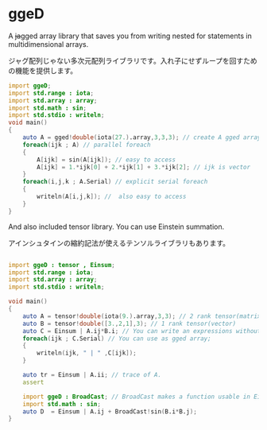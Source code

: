 # ggeD

A ~~ja~~gged array library that saves you from writing nested for statements in multidimensional arrays.

ジャグ配列じゃない多次元配列ライブラリです。入れ子にせずループを回すための機能を提供します。

``` D
import ggeD;
import std.range : iota;
import std.array : array;
import std.math : sin;
import std.stdio : writeln;
void main()
{
    auto A = gged!double(iota(27.).array,3,3,3); // create A gged array
    foreach(ijk ; A) // parallel foreach
    {
        A[ijk] = sin(A[ijk]); // easy to access
        A[ijk] = 1.*ijk[0] + 2.*ijk[1] + 3.*ijk[2]; // ijk is vector
    }
    foreach(i,j,k ; A.Serial) // explicit serial foreach
    {
        writeln(A[i,j,k]); //  also easy to access  
    }
}
```

And also included tensor library.
You can use Einstein summation.

アインシュタインの縮約記法が使えるテンソルライブラリもあります。

``` D

import ggeD : tensor , Einsum;
import std.range : iota;
import std.array : array;
import std.stdio : writeln;

void main()
{
	auto A = tensor!double(iota(9.).array,3,3); // 2 rank tensor(matrix)
    auto B = tensor!double([3.,2,1],3); // 1 rank tensor(vector)
    auto C = Einsum | A.ij*B.i; // You can write an expressions without for statement.
    foreach(ijk ; C.Serial) // You can use as gged array;
    {
        writeln(ijk, " | " ,C[ijk]); 
    }

    auto tr = Einsum | A.ii; // trace of A.
    assert

    import ggeD : BroadCast; // BroadCast makes a function usable in Einstein summation.
    import std.math : sin; 
    auto D  = Einsum | A.ij + BroadCast!sin(B.i*B.j); 
}

```